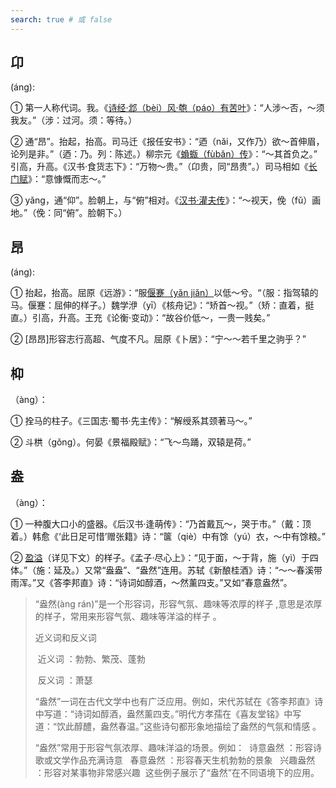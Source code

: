 ```yaml
---
search: true # 或 false
---
```


## 卬

(áng):

➀ 第一人称代词。我。《[诗经·邶（bèi）风·匏（páo）有苦叶](https://baike.baidu.com/item/%E9%82%B6%E9%A3%8E%C2%B7%E5%8C%8F%E6%9C%89%E8%8B%A6%E5%8F%B6/19672766?fr=ge_ala)》：“人涉～否，～须我友。”（涉：过河。须：等待。）

➁ 通“昂”。抬起，抬高。司马迁《报任安书》：“迺（nǎi，又作乃）欲～首伸眉，论列是非。”（迺：乃。列：陈述。）柳宗元《[蝜蝂（fùbǎn）传](https://baike.baidu.com/item/%E8%9D%9C%E8%9D%82%E4%BC%A0/1850798?fr=ge_ala)》：“～其首负之。” 引高，升高。《汉书·食货志下》：“万物～贵。”（卬贵，同“昂贵”。）司马相如《[长门赋](https://baike.baidu.com/item/%E9%95%BF%E9%97%A8%E8%B5%8B/3075468?fr=ge_ala)》：“意慷慨而志～。”

➂ yǎng，通“仰”。脸朝上，与“俯”相对。《[汉书·灌夫传](https://baike.baidu.com/item/%E6%B1%89%E4%B9%A6/363840?fr=ge_ala)》：“～视天，俛（fǔ）画地。”（俛：同“俯”。脸朝下。）

## 昂

(áng):

➀ 抬起，抬高。屈原《远游》：“服[偃蹇（yǎn jiǎn）](./ai#薆)以低～兮。“（服：指驾辕的马。偃蹇：屈伸的样子。）魏学洢（yī）《核舟记》：“矫首～视。”（矫：直着，挺直。）引高，升高。王充《论衡·变动》：“故谷价低～，一贵一贱矣。”

➁ [昂昂]形容志行高超、气度不凡。屈原《卜居》：“宁～～若千里之驹乎？”

## 枊

（àng）：

➀ 拴马的柱子。《三国志·蜀书·先主传》：“解绶系其颈著马～。”

➁ 斗栱（gǒng）。何晏《景福殿赋》：“飞～鸟踊，双辕是荷。”

## 盎

（àng）：

➀ 一种腹大口小的盛器。《后汉书·逢萌传》：“乃首戴瓦～，哭于市。”（戴：顶着。）韩愈《‘此日足可惜’赠张籍》诗：“箧（qiè）中有馀（yú）衣，～中有馀粮。”

➁ [盈溢](#形容词-盎然)（详见下文）的样子。《孟子·尽心上》：“见于面，～于背，施（yì）于四体。”（施：延及。）又常“盎盎”、“盎然”连用。苏轼《新酿桂酒》诗：“～～春溪带雨浑。”又《答李邦直》诗：“诗词如醇酒，～然薰四支。”又如“春意盎然”。

> ‌<span id="形容词-盎然">“盎然(àng rán)”</span>是一个形容词，形容气氛、趣味等浓厚的样子 ‌,意思是浓厚的样子，常用来形容气氛、趣味等洋溢的样子 ‌。
>
> 近义词和反义词
>
> ‌ 近义词 ‌：勃勃、繁茂、蓬勃 ‌
>
> ‌ 反义词 ‌：萧瑟 ‌
>
> “盎然”一词在古代文学中也有广泛应用。例如，宋代苏轼在《答李邦直》诗中写道：“诗词如醇酒，盎然薰四支。”明代方孝孺在《喜友堂铭》中写道：“饮此醇醴，盎然春温。”这些诗句都形象地描绘了盎然的气氛和情感 ‌。
>
> “盎然”常用于形容气氛浓厚、趣味洋溢的场景。例如：
> ‌ 诗意盎然 ‌：形容诗歌或文学作品充满诗意 ‌
> ‌ 春意盎然 ‌：形容春天生机勃勃的景象 ‌
> ‌ 兴趣盎然 ‌：形容对某事物非常感兴趣 ‌
> 这些例子展示了“盎然”在不同语境下的应用。

